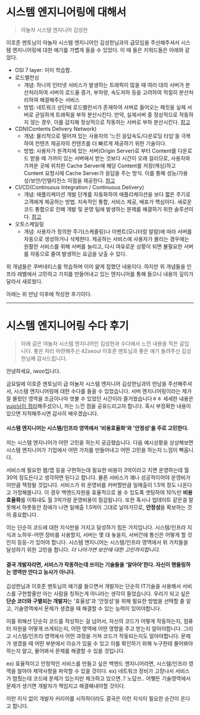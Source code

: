 # 시스템 엔지니어링에 대해서
> 야놀자 시스템 엔지니어 김성한

이호준 멘토님이 야놀자 시스템 엔지니어인 김성한님과의 급모임을 주선해주셔서 시스템 엔지니어링에 대한 얘기를 가볍게 들을 수 있었다.
이 때 들은 키워드들은 아래와 같았다.

- OSI 7 layer: 이미 학습함.
- 로드밸런싱
   - 개념: 하나의 인터넷 서비스가 발생하는 트래픽이 많을 때 여러 대의 서버가 분산처리하여 서버의 로드율 증가, 부하량, 속도저하 등을 고려하여 적절히 분산처리하여 해결해주는 서비스
   - 방법: 네트워크 상단에 로드밸런서가 존재하여 서버로 들어오는 패킷을 실제 서버로 균일하게 트래픽을 부하 분산시킨다. 만약, 실제서버 중 정상적으로 작동하지 않는 경우, 이를 감지해 정상적으로 작동하는 서버로 부하 분산시킨다. [참고](https://hojak99.tistory.com/448)
- CDN(Contents Delivery Network)
   - 개념: 물리적으로 떨어져 있는 사용자의 '느린 응답속도/다운로딩 타임'을 극복하여 컨텐츠 제공자의 컨텐츠를 더 빠르게 제공하기 위한 기술이다. 
   - 방법: 사용자가 원격지에 있는 서버(Origin Server)로 부터 Content를 다운로드 받을 때 가까이 있는 서버에서 받는 것보다 시간이 오래 걸리므로, 사용자와 가까운 곳에 위치한 Cache Server에 해당 Content를 저장(캐싱)하고 Content 요청시에 Cache Server가 응답을 주는 방식. 이를 통해 성능/가용성/보안/인텔리전스 이점을 제공한다. [참고](https://cdn.hosting.kr/cdn%EC%9D%B4%EB%9E%80-%EB%AC%B4%EC%97%87%EC%9D%B8%EA%B0%80%EC%9A%94/)
- CI/CD(Continuous Integration / Continuous Delivery)
   - 개념: 애플리케이션 개발 단계를 자동화하여 애플리케이션을 보다 짧은 주기로 고객에게 제공하는 방법. 지속적인 통합, 서비스 제공, 배포가 핵심이다. 새로운 코드 통합으로 인해 개발 및 운영 팀에 발생하는 문제를 해결하기 위한 솔루션이다. [참고](https://www.redhat.com/ko/topics/devops/what-is-ci-cd)
- 오토스케일링
   - 개념: 사용자가 정의한 주기(스케줄링)나 이벤트(모니터링 알람)에 따라 서버를 자동으로 생성하거나 삭제한다. 제공하는 서비스에 사용자가 몰리는 경우에는 원활한 서비스를 위해 서버를 늘리고, 다시 여유로운 상황이 되면 불필요한 서버를 자동으로 줄여 발생하는 요금을 낮출 수 있다.

위 개념들은 쿠버네티스를 학습하며 이미 얉게 접했던 내용이다. 하지만 위 개념들을 인프라 레벨에서 고민하고 가치를 만들어내고 있는 엔지니어를 통해 들으니 내용의 깊이가 달라서 새로웠다.

아래는 위 만남 이후에 작성한 후기이다.

----

# 시스템 엔지니어링 수다 후기

> 아래 글은 야놀자 시스템 엔지니어인 김성한과 수다에서 느낀 내용을 적은 글입니다. 좋은 자리 마련해주신 42seoul 이호준 멘토님과 좋은 얘기 들려주신 김성한님께 감사드립니다.

안녕하세요, iwoo입니다. 

금요일에 이호준 멘토님이 급 야놀자 시스템 엔지니어 김성한님과의 만남을 주선해주셔서, 시스템 엔지니어링에 대한 수다를 들을 수 있었습니다. 서버 엔지니어링이라는 제가 잘 몰랐던 영역을 조금이나마 엿볼 수 있었던 시간이라 즐거웠습니다ㅎㅎ 
세세한 내용은 [yujo님이 정리]([https://velog.io/@yujo/%EC%8B%9C%EC%8A%A4%ED%85%9C-%EC%97%94%EC%A7%80%EB%8B%88%EC%96%B4-%EA%B9%80%EC%84%B1%ED%95%9C%EB%8B%98](https://velog.io/@yujo/시스템-엔지니어-김성한님))해주셨으니, 저는 느낀 점을 공유드리고자 합니다. 혹시 부정확한 내용이 있으면 지적해주시면 감사히 배우겠습니다.

#### 시스템 엔지니어는 시스템/인프라 영역에서 '비용효율화'와 '안정성'을 주로 고민한다.

저는 시스템 엔지니어가 어떤 고민을 하는지 궁금했습니다. 다음 예시상황을 상상해보면 시스템 엔지니어가 기업에서 어떤 가치를 만들어내고 어떤 고민을 하는지 느낌이 빡옵니다.

서비스에 필요한 웹/앱 등을 구현하는데 필요한 비용이 3억이라고 치면 운영하는데 월 30억 정도든다고 생각하면 된다고 합니다. 물론 서비스가 꽤나 성공적이어야 운영비가 이만큼 책정될 것입니다. 서비스가 위 운영비를 커버할만큼 일매출이 1.5억 정도 나온다고 가정해봅니다. 
이 경우 백엔드자원을 효율적으로 쓸 수 있도록 셋팅하여 10%만 **비용효율화**를 이뤄내도 월 3억가량 운영비용이 절감됩니다. 또한 혹시나 업데이트 같은걸 잘못해서 하룻동안 장애가 나면 일매출 1.5억이 그대로 날아가므로, **안정성**을 확보하는 것이 중요합니다.

이는 단순히 코드에 대한 지식만을 가지고 달성하기 힘든  가치입니다. 시스템/인프라 지식과 노하우-어떤 장비를 사용할지, 서버는 몇 대 놓을지, 서버간에 통신은 어떻게 할 것인지 등등-가 있어야 합니다. 시스템 엔지니어는 시스템/인프라 영역에서 위 가치들을 달성하기 위한 고민을 합니다. *더 나아가면 보안에 대한 고민까지합니다.*

#### 결국 개발자라면, 서비스가 작동하는데 쓰이는 기술들을 '알아야'한다. 자신이 핸들링하는 영역만 안다고 능사가 아니다.

김성한님과 이호준 멘토님의 얘기를 들으면서 개발자는 단순히 IT기술을 사용해서 서비스를 구현할줄만 아는 사람을 칭하는게 아니라는 생각이 들었습니다. 우리가 되고 싶은 **단순 코더와 구별되는 개발자**는 '효율성'과 '안정성'을 위해 필요한 방법을 선택할 줄 알고, 기술영역에서 문제가 생겼을 때 해결할 수 있는 능력이 있어야합니다.

이를 위해선 단순히 코드를 작성하는 걸 넘어서, 자신의 코드가 어떻게 작동하는지, 컴퓨터 자원을 어떻게 쓰게되는지, 어떤 영역에 어떤 영향을 주고 받는지 알아야합니다. 그리고 시스템/인프라 영역에서 어떤 과정을 거쳐 코드가 작동되는지도 알아야합니다. 문제가 생겼을 때 어떤 부분에서 이슈가 있을 수 있고 이를 확인하기 위해 누구한테 물어봐야하는지 알고, 물어봐서 문제를 해결할 수 있을 것입니다. 

ex) 효율적이고 안정적인 서비스를 만들고 싶은 백엔드 엔지니어라면, 시스템/인프라 영역을 알아야 제약사항을 파악할 수 있을 것이다.
ex) 네트워크 장비가 고장나서 서비스가 멈췄는데 코드에 문제가 있는지만 체크하고 있으면..? 노답쓰.. 어쨎든 기술영역에서 문제가 생기면 개발자가 책임지고 해결해내야할 것이다.

이런 지식 없이 개발자 커리어를 시작하더라도 결국은 이런 지식이 필요한 순간이 온다고 합니다.

